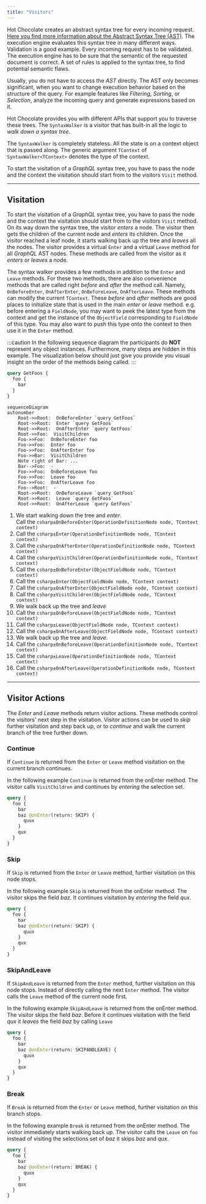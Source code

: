 ```yaml
---
title: "Visitors"
---
```


Hot Chocolate creates an abstract syntax tree for every incoming request. [Here you find more information about the Abstract Syntax Tree (AST)](http://TODOADDLINK). The execution engine evaluates this syntax tree in many different ways. Validation is a good example. Every incoming request has to be validated. The execution engine has to be sure that the semantic of the requested document is correct. A set of rules is applied to the syntax tree, to find potential semantic flaws.

Usually, you do not have to access the _AST_ directly. The AST only becomes significant, when you want to change execution behavior based on the structure of the query. For example features like _Filtering_, _Sorting_, or _Selection_, analyze the incoming query and generate expressions based on it.

Hot Chocolate provides you with different APIs that support you to traverse these trees. The `SyntaxWalker` is a visitor that has built-in all the logic to _walk down a syntax tree_.

The `SyntaxWalker` is completely stateless. All the state is on a context object that is passed along. The generic argument `TContext` of `SyntaxWalker<TContext>` denotes the type of the context.

To start the visitation of a _GraphQL_ syntax tree, you have to pass the node and the context the visitation should start from to the visitors `Visit` method.

---

## Visitation

To start the visitation of a _GraphQL_ syntax tree, you have to pass the node and the context the visitation should start from to the visitors `Visit` method. On its way down the syntax tree, the visitor _enters_ a node. The visitor then gets the children of the current node and _enters_ its children. Once the visitor reached a leaf node, it starts walking back up the tree and _leaves_ all the nodes. The visitor provides a virtual `Enter` and a virtual `Leave` method for all _GraphQL_ AST nodes. These methods are called from the visitor as it _enters_ or _leaves_ a node.

The syntax walker provides a few methods in addition to the `Enter` and `Leave` methods. For these two methods, there are also convenience methods that are called right _before_ and _after_ the method call. Namely, `OnBeforeEnter`, `OnAfterEnter`, `OnBeforeLeave`, `OnAfterLeave`.
These methods can modify the current `TContext`. These _before_ and _after_ methods are good places to initialize state that is used in the main _enter_ or _leave_ method. e.g. before entering a `FieldNode`, you may want to peek the latest type from the context and get the instance of the `ObjectField` corresponding to `FieldNode` of this type. You may also want to push this type onto the context to then use it in the `Enter` method.

:::caution
In the following sequence diagram the participants do **NOT** represent any object instances. Furthermore, many steps are hidden in this example. The visualization below should just give you provide you visual insight on the order of the methods being called.
:::

```graphql
query GetFoos {
  foo {
    bar
  }
}
```

```mermaid
sequenceDiagram
autonumber
    Root->>Root:  OnBeforeEnter `query GetFoos`
    Root->>Root:  Enter `query GetFoos`
    Root->>Root:  OnAfterEnter `query GetFoos`
    Root->>Foo:  VisitChildren
    Foo->>Foo:  OnBeforeEnter foo
    Foo->>Foo:  Enter foo
    Foo->>Foo:  OnAfterEnter foo
    Foo->>Bar:  VisitChildren
    Note right of Bar: ...
    Bar-->Foo:  -
    Foo->>Foo:  OnBeforeLeave foo
    Foo->>Foo:  Leave foo
    Foo->>Foo:  OnAfterLeave foo
    Foo-->Root:  -
    Root->>Root:  OnBeforeLeave `query GetFoos`
    Root->>Root:  Leave `query GetFoos`
    Root->>Root:  OnAfterLeave `query GetFoos`
```

1. We start walking down the tree and _enter_. <br/> Call the `csharp±OnBeforeEnter(OperationDefinitionNode node, TContext context)`
2. Call the `csharp±Enter(OperationDefinitionNode node, TContext context)`
3. Call the `csharp±OnAfterEnter(OperationDefinitionNode node, TContext context)`
4. Call the `csharp±VisitChildren(OperationDefinitionNode node, TContext context)`
5. Call the `csharp±OnBeforeEnter(ObjectFieldNode node, TContext context)`
6. Call the `csharp±Enter(ObjectFieldNode node, TContext context)`
7. Call the `csharp±OnAfterEnter(ObjectFieldNode node, TContext context)`
8. Call the `csharp±VisitChildren(ObjectFieldNode node, TContext context)`
9. We walk back up the tree and _leave_
10. Call the `csharp±OnBeforeLeave(ObjectFieldNode node, TContext context)`
11. Call the `csharp±Leave(ObjectFieldNode node, TContext context)`
12. Call the `csharp±OnAfterLeave(ObjectFieldNode node, TContext context)`
13. We walk back up the tree and _leave_.
14. Call the `csharp±OnBeforeLeave(OperationDefinitionNode node, TContext context)`
15. Call the `csharp±Leave(OperationDefinitionNode node, TContext context)`
16. Call the `csharp±OnAfterLeave(OperationDefinitionNode node, TContext context)`

---

## Visitor Actions

The _Enter_ and _Leave_ methods return visitor actions. These methods control the visitors' next step in the visitation. Visitor actions can be used to _skip_ further visitation and step back up, or to _continue_ and walk the current branch of the tree further down.

### Continue

If `Continue` is returned from the `Enter` or `Leave` method visitation on the current branch continues.

In the following example `Continue` is returned from the onEnter method. The visitor calls `VisitChildren` and continues by _entering_ the selection set.

```graphql {4}
query {
  foo {
    bar
    baz @onEnter(return: SKIP) {
      quux
    }
    qux
  }
}
```

### Skip

If `Skip` is returned from the `Enter` or `Leave` method, further visitation on this node stops.

In the following example `Skip` is returned from the onEnter method. The visitor skips the field _baz_. It continues visitation by _entering_ the field _qux_.

```graphql {4}
query {
  foo {
    bar
    baz @onEnter(return: SKIP) {
      quux
    }
    qux
  }
}
```

### SkipAndLeave

If `SkipAndLeave` is returned from the `Enter` method, further visitation on this node stops. Instead of directly calling the next `Enter` method. The visitor calls the `Leave` method of the current node first.

In the following example `SkipAndLeave` is returned from the onEnter method. The visitor skips the field _baz_. Before it continues visitation with the field _qux_ it _leaves_ the field _baz_ by calling `Leave`

```graphql {4}
query {
  foo {
    bar
    baz @onEnter(return: SKIPANDLEAVE) {
      quux
    }
    qux
  }
}
```

### Break

If `Break` is returned from the `Enter` or `Leave` method, further visitation on this branch stops.

In the following example `Break` is returned from the onEnter method. The visitor immediately starts walking back up. The visitor calls the `Leave` on `foo` instead of visiting the selections set of _baz_ it skips _baz_ and _qux_.

```graphql {4}
query {
  foo {
    bar
    baz @onEnter(return: BREAK) {
      quux
    }
    qux
  }
}
```
